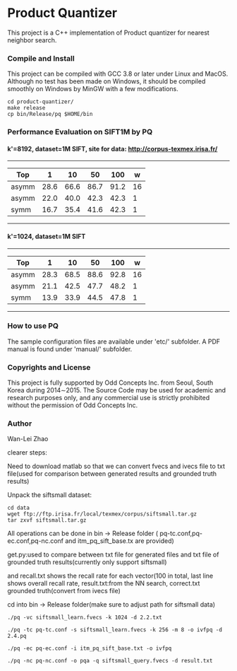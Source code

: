 # Product Quantizer
This project is a C++ implementation of Product quantizer for nearest neighbor search.


### Compile and Install
This project can be compiled with GCC 3.8 or later under Linux and MacOS. Although no test has been made on Windows, 
it should be compiled smoothly on Windows by MinGW with a few modifications. 

```
cd product-quantizer/
make release
cp bin/Release/pq $HOME/bin
```


### Performance Evaluation on SIFT1M by PQ
#### k'=8192, dataset=1M SIFT, site for data: http://corpus-texmex.irisa.fr/
--------------------------------------------
|Top   |  1    |   10   |   50 | 100  |  w |
-------|-------|--------|------|------|----|
|asymm |  28.6  |  66.6 | 86.7 | 91.2 | 16 |
|asymm | 22.0   | 40.0  | 42.3 | 42.3 | 1  |
|symm  |  16.7  | 35.4  | 41.6 | 42.3 |	1  |
--------------------------------------------
#### k'=1024, dataset=1M SIFT
--------------------------------------------
|Top   |  1   |   10  |   50  | 100   | w |
-------|------|-------|-------|-------|---|
|asymm | 28.3 |  68.5 |  88.6 | 92.8  | 16|
|asymm | 21.1 |  42.5 |  47.7 | 48.2  | 1 |
|symm  | 13.9 |  33.9 |  44.5 | 47.8	| 1 |
-------------------------------------------


### How to use PQ

The sample configuration files are available under 'etc/' subfolder. A PDF manual is found under 'manual/' subfolder.

### Copyrights and License
This project is fully supported by Odd Concepts Inc. from Seoul, South Korea during 2014∼2015. The Source Code may be used for academic and research purposes only, and any commercial use is strictly prohibited without the permission of Odd Concepts Inc.

### Author
Wan-Lei Zhao


clearer steps:

Need to download matlab so that we can convert fvecs and ivecs file to txt file(used for comparison between generated results and grounded truth results)


Unpack the siftsmall dataset:

```
cd data
wget ftp://ftp.irisa.fr/local/texmex/corpus/siftsmall.tar.gz
tar zxvf siftsmall.tar.gz
```
All operations can be done in bin -> Release folder ( pq-tc.conf,pq-ec.conf,pq-nc.conf and itm_pq_sift_base.tx are provided)


get.py:used to compare between txt file for generated files and txt file of grounded truth results(currently only support siftsmall)


and recall.txt shows the recall rate for each vector(100 in total, last line shows overall recall rate, result.txt:from the NN search, correct.txt grounded truth(convert from ivecs file)



cd into bin -> Release folder(make sure to adjust path for siftsmall data)
```
./pq -vc siftsmall_learn.fvecs -k 1024 -d 2.2.txt

./pq -tc pq-tc.conf -s siftsmall_learn.fvecs -k 256 -m 8 -o ivfpq -d 2.4.pq

./pq -ec pq-ec.conf -i itm_pq_sift_base.txt -o ivfpq

./pq -nc pq-nc.conf -o pqa -q siftsmall_query.fvecs -d result.txt
```



